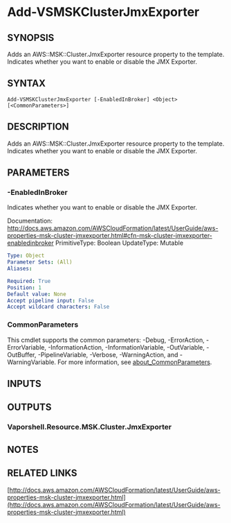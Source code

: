 # Add-VSMSKClusterJmxExporter

## SYNOPSIS
Adds an AWS::MSK::Cluster.JmxExporter resource property to the template.
Indicates whether you want to enable or disable the JMX Exporter.

## SYNTAX

```
Add-VSMSKClusterJmxExporter [-EnabledInBroker] <Object> [<CommonParameters>]
```

## DESCRIPTION
Adds an AWS::MSK::Cluster.JmxExporter resource property to the template.
Indicates whether you want to enable or disable the JMX Exporter.

## PARAMETERS

### -EnabledInBroker
Indicates whether you want to enable or disable the JMX Exporter.

Documentation: http://docs.aws.amazon.com/AWSCloudFormation/latest/UserGuide/aws-properties-msk-cluster-jmxexporter.html#cfn-msk-cluster-jmxexporter-enabledinbroker
PrimitiveType: Boolean
UpdateType: Mutable

```yaml
Type: Object
Parameter Sets: (All)
Aliases:

Required: True
Position: 1
Default value: None
Accept pipeline input: False
Accept wildcard characters: False
```

### CommonParameters
This cmdlet supports the common parameters: -Debug, -ErrorAction, -ErrorVariable, -InformationAction, -InformationVariable, -OutVariable, -OutBuffer, -PipelineVariable, -Verbose, -WarningAction, and -WarningVariable. For more information, see [about_CommonParameters](http://go.microsoft.com/fwlink/?LinkID=113216).

## INPUTS

## OUTPUTS

### Vaporshell.Resource.MSK.Cluster.JmxExporter
## NOTES

## RELATED LINKS

[http://docs.aws.amazon.com/AWSCloudFormation/latest/UserGuide/aws-properties-msk-cluster-jmxexporter.html](http://docs.aws.amazon.com/AWSCloudFormation/latest/UserGuide/aws-properties-msk-cluster-jmxexporter.html)

